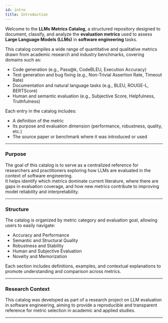 ```yaml
---
id: intro
title: Introduction
---
```


Welcome to the **LLMs Metrics Catalog**, a structured repository designed to document, classify, and analyze the **evaluation metrics** used to assess **Large Language Models (LLMs)** in **software engineering** tasks.

This catalog compiles a wide range of quantitative and qualitative metrics drawn from academic research and industry benchmarks, covering domains such as:

- Code generation (e.g., Pass@k, CodeBLEU, Execution Accuracy)  
- Test generation and bug fixing (e.g., Non-Trivial Assertion Rate, Timeout Rate)  
- Documentation and natural language tasks (e.g., BLEU, ROUGE-L, BERTScore)  
- Human and semantic evaluation (e.g., Subjective Score, Helpfulness, Truthfulness)

Each entry in the catalog includes:
- A definition of the metric  
- Its purpose and evaluation dimension (performance, robustness, quality, etc.)  
- The source paper or benchmark where it was introduced or used  

---

### Purpose

The goal of this catalog is to serve as a centralized reference for researchers and practitioners exploring how LLMs are evaluated in the context of software engineering.  
It helps identify which metrics dominate current literature, where there are gaps in evaluation coverage, and how new metrics contribute to improving model reliability and interpretability.

---

### Structure

The catalog is organized by metric category and evaluation goal, allowing users to easily navigate:
- Accuracy and Performance  
- Semantic and Structural Quality  
- Robustness and Stability  
- Human and Subjective Evaluation  
- Novelty and Memorization  

Each section includes definitions, examples, and contextual explanations to promote understanding and comparison across metrics.

---

### Research Context

This catalog was developed as part of a research project on LLM evaluation in software engineering, aiming to provide a reproducible and transparent reference for metric selection in academic and applied studies.

---

